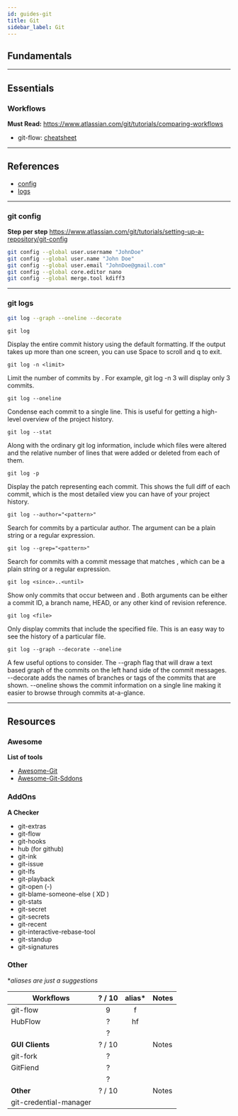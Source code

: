 ```yaml
---
id: guides-git
title: Git
sidebar_label: Git
---
```


## Fundamentals

------------------------------------
## Essentials

### Workflows

**Must Read:** https://www.atlassian.com/git/tutorials/comparing-workflows
- git-flow: [cheatsheet](http://danielkummer.github.io/git-flow-cheatsheet/)

------------------------------------

## References
- [config](#git-config)
- [logs](#git-logs)

------------------------------------

### git config

**Step per step** https://www.atlassian.com/git/tutorials/setting-up-a-repository/git-config

```sh
git config --global user.username "JohnDoe"
git config --global user.name "John Doe"
git config --global user.email "JohnDoe@gmail.com"
git config --global core.editor nano
git config --global merge.tool kdiff3
```

------------------------------------
### git logs

```bash
git log --graph --oneline --decorate
```

``git log``

Display the entire commit history using the default formatting. If the output takes up more than one screen, you can use Space to scroll and q to exit.

``git log -n <limit>``

Limit the number of commits by <limit>. For example, git log -n 3 will display only 3 commits.

``git log --oneline``

Condense each commit to a single line. This is useful for getting a high-level overview of the project history.

``git log --stat``

Along with the ordinary git log information, include which files were altered and the relative number of lines that were added or deleted from each of them.

``git log -p``

Display the patch representing each commit. This shows the full diff of each commit, which is the most detailed view you can have of your project history.

``git log --author="<pattern>"``

Search for commits by a particular author. The <pattern> argument can be a plain string or a regular expression.

``git log --grep="<pattern>"``

Search for commits with a commit message that matches <pattern>, which can be a plain string or a regular expression.

``git log <since>..<until>``

Show only commits that occur between <since> and <until>. Both arguments can be either a commit ID, a branch name, HEAD, or any other kind of revision reference.

``git log <file>``

Only display commits that include the specified file. This is an easy way to see the history of a particular file.

``git log --graph --decorate --oneline``

A few useful options to consider. The --graph flag that will draw a text based graph of the commits on the left hand side of the commit messages. --decorate adds the names of branches or tags of the commits that are shown. --oneline shows the commit information on a single line making it easier to browse through commits at-a-glance.

-----------------------------------------------

## Resources

### Awesome

**List of tools**
- [Awesome-Git](https://github.com/dictcp/awesome-git)
- [Awesome-Git-Sddons](https://github.com/stevemao/awesome-git-addons)


### AddOns

__A Checker__
- git-extras
- git-flow
- git-hooks
- hub (for github)
- git-ink
- git-issue
- git-lfs
- git-playback
- git-open  (-)
- git-blame-someone-else ( XD )
- git-stats
- git-secret
- git-secrets
- git-recent
- git-interactive-rebase-tool
- git-standup
- git-signatures


### Other
**aliases are just a suggestions*

| **Workflows** | ? / 10 | alias* | Notes |
| ------------- |:------:|:------:| ----- |
| git-flow  | 9 | f |   |
| HubFlow   | ? | hf |   |
| | ? | |   |
| **GUI Clients** | ? / 10 |  | Notes |
| git-fork | ? | |
| GitFiend | ? | |
| | ? | |
| **Other** | ? / 10 |  | Notes |
| git-credential-manager |
